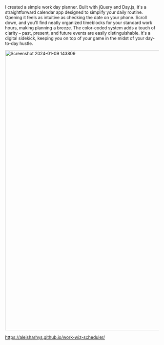 I created a simple work day planner. Built with jQuery and Day.js, it's a straightforward calendar app designed to simplify your daily routine. Opening it feels as intuitive as checking the date on your phone. Scroll down, and you'll find neatly organized timeblocks for your standard work hours, making planning a breeze. The color-coded system adds a touch of clarity – past, present, and future events are easily distinguishable. it's a digital sidekick, keeping you on top of your game in the midst of your day-to-day hustle.

<img width="917" alt="Screenshot 2024-01-09 143809" src="https://github.com/aleisharhys/work-wiz-scheduler/assets/147520136/cb24d7ba-66dd-4b50-8891-43642b2b6a02">

https://aleisharhys.github.io/work-wiz-scheduler/
